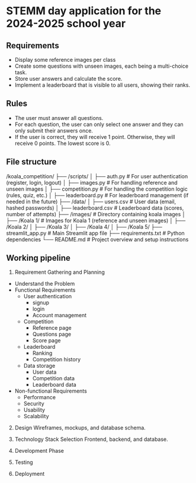 # STEMM day application for the 2024-2025 school year

## Requirements
- Display some reference images per class
- Create some questions with unseen images, each being a multi-choice task.
- Store user answers and calculate the score.
- Implement a leaderboard that is visible to all users, showing their ranks.

## Rules
- The user must answer all questions.
- For each question, the user can only select one answer and they can only submit their answers once.
- If the user is correct, they will receive 1 point. Otherwise, they will receive 0 points. The lowest score is 0.


## File structure
/koala_competition/
├── /scripts/
│   ├── auth.py                 # For user authentication (register, login, logout)
│   ├── images.py               # For handling reference and unseen images
│   ├── competition.py          # For handling the competition logic (rules, quiz, etc.)
│   ├── leaderboard.py          # For leaderboard management (if needed in the future)
├── /data/
│   ├── users.csv               # User data (email, hashed passwords)
│   ├── leaderboard.csv         # Leaderboard data (scores, number of attempts)
├── /images/                    # Directory containing koala images
│   ├── /Koala 1/               # Images for Koala 1 (reference and unseen images)
│   ├── /Koala 2/
│   ├── /Koala 3/
│   ├── /Koala 4/
│   ├── /Koala 5/
├── streamlit_app.py            # Main Streamlit app file
├── requirements.txt            # Python dependencies
└── README.md                   # Project overview and setup instructions



## Working pipeline
1. Requirement Gathering and Planning
- Understand the Problem
- Functional Requirements
    - User authentication
        - signup
        - login
        - Account management
    - Competition
        - Reference page
        - Questions page
        - Score page
    - Leaderboard
        - Ranking
        - Competition history
    - Data storage
        - User data
        - Competition data
        - Leaderboard data
- Non-functional Requirements
    - Performance
    - Security
    - Usability
    - Scalability

2. Design
Wireframes, mockups, and database schema.

3. Technology Stack Selection
Frontend, backend, and database.

4. Development Phase

5. Testing

6. Deployment